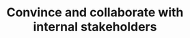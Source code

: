 ---
layout: best-practice
title: "Convince and collaborate with internal stakeholders"
order: 33
icon: /assets/climate-icons/Icon-Building.svg
number: "33"
section: Use Your Influence
chapter-tag: influence

matter: |
  Your backlog holds great potential for engagement with 
  your stakeholders and communicating what is important for the
  product moving forward and why. Refining it with your team is a
  great moment to incorporate and address climate considerations 
  as part of the process. Once tickets are prioritized into a sprint, you
  will have identified and mitigated some climate risks and impacts.

do: |
  - Create user stories (US) specific to climate and sustainability
  that will help to support your entire product (systemic impact
  across features)

  - Use tags to identify climate and sustainability-specific US

  - Consider energy consumption and GHG emissions during
  grooming and sprint preparation. Some features may be
  ‘oversized’, and others may be more energy-consuming or
  complex than you thought.

  - Ideate on early-stage solutions and compare their
  environmental impact

  - Assign an estimated environmental impact to user stories or
  product increments, including both backend and frontend
  impacts

  - Prioritize climate and sustainability-specific user stories in your
  sprint planning, just as you would prioritize bugs, security
  tickets, technical debt, refactoring, etc.

  - Consider a climate-focused sprint as a means of applying all 
  the best practices discussed. Normalise your climate action 
  by ensuring that the same discussions continue to take place 
  on an ongoing basis.

success: |
  - Enhanced user experience leading to improved
  conversion rates and overall satisfaction

  - Adoption of cleaner electricity sources 
  for operations

  - Established targets for reduced carbon and 
  greenhouse gas emissions

consider: |
  When you Track your digital footprint; leveraging
  data to explain and support the prioritization of climate features
  that will help reduce your emissions will be easier.

  We recommend that you keep the discussion about the impact
  you are trying to achieve rather than the specific way to improve
  performance and metrics. Empower and trust your team to know
  what to do if you are clear about priorities and acceptable tradeoffs. Aim for improvement, not perfection. Making climate part of the prioritization process is a huge step forward!
---